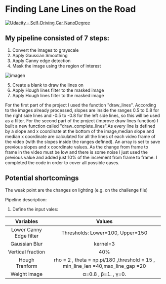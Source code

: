 # **Finding Lane Lines on the Road** 
[![Udacity - Self-Driving Car NanoDegree](https://s3.amazonaws.com/udacity-sdc/github/shield-carnd.svg)](http://www.udacity.com/drive)


## My pipeline consisted of 7 steps:

1) Convert the images to grayscale
2) Apply Gaussian Smoothing
3) Apply Canny edge detection
4) Mask the image using the region of interest

![imagen](https://user-images.githubusercontent.com/41348711/48666377-b371cc00-eac0-11e8-9442-f532238effb7.png)

5) Create a blank to draw the lines on
6) Apply Hough lines filter to the masked image
7) Apply Hough lines filter to the masked image

For the first part of the project I used the function "draw_lines". According to the images already processed, slopes are inside the ranges 0.5 to 0.8 for the right side lines and -0.5 to -0.8 for the left side lines, so this will be used as a filter.
For the second part of the project (improve draw lines function) I built a new function called "draw_complete_lines".As every line is defined by a slope and x coordinate at the bottom of the image,median slope and median x coordinate are calculated for all the lines of each video frame of the video (with the slopes inside the ranges defined).
An array is set to save previous slopes and x coordinate values. As the change from
frame to frame in the video must be low and there is some noise I just used the
previous value and added just 10% of the increment from frame to frame.
I completed the code in order to cover all possible cases.

## Potential shortcomings

The weak point are the changes on lighting  (e.g. on the challenge file)




Pipeline description:
1) Define the input vales:

| Variables        		|     Values        					| 
|:---------------------:|:---------------------------------------------:| 
| Lower Canny Edge filter       		|  	Thresholds:	Lower=100, Upper=150				| 
| Gaussian Blur 	| kernel=3	|
| Vertical fraction 	| 40%	|
| Hough Tranform |  rho = 2 , theta = np.pi/180 ,threshold = 15 , min_line_len =40,max_line_gap =20     |
| Weight image	|     α=0.8 , β=1. , γ=0. |
